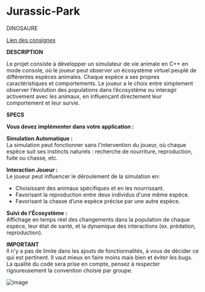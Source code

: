 # Jurassic-Park
DINOSAURE

[Lien des consignes](https://drive.google.com/file/d/1g8KIlVcBNlz_924NdNpjZObnCcWUdUnK/view?usp=drive_link)


 **DESCRIPTION**  
 
Le projet consiste à développer un simulateur de vie animale en C++ en mode console, où le joueur peut observer un écosystème virtuel peuplé de différentes espèces animales. Chaque espèce a ses propres caractéristiques et comportements. Le joueur a le choix entre simplement observer l’évolution des populations dans l’écosystème ou interagir activement avec les animaux, en influençant directement leur comportement et leur survie.  


  **SPECS**
  
**Vous devez implémenter dans votre application :**  

  **Simulation Automatique :**  
La simulation peut fonctionner sans l'intervention du joueur, où chaque espèce suit ses instincts naturels : recherche de nourriture, reproduction, fuite ou chasse, etc.

  **Interaction Joueur :**  
Le joueur peut influencer le déroulement de la simulation en:
 
 * Choisissant des animaux spécifiques et en les nourrissant.  
 * Favorisant la reproduction entre deux individus d'une même espèce.  
 * Favorisant la chasse d’une espèce précise par une autre espèce.

  **Suivi de l'Écosystème :**  
Affichage en temps réel des changements dans la population de chaque espèce, leur état de santé, et la dynamique des interactions (ex. prédation, reproduction).

  **IMPORTANT**  
Il n'y a pas de limite dans les ajouts de fonctionnalités, à vous de décider ce qui est pertinent. Il vaut mieux en faire moins mais bien et éviter les bugs.  
La qualité du code sera prise en compte, pensez à respecter rigoureusement la convention choisie par groupe.

![image](https://t1.pixers.pics/img-1fb6f67c/acrylic-prints-diplodocus-dinosaur-with-goofy-expression-illustration.jpg?H4sIAAAAAAAAA3WOXW7DIBCEr4Ml7F1-FhkfIK85gmUwTmn8g8Bpo56-pO1rn3Z2pJlv4LGXaQngw36GDFuc5zXAEtf6lSGHEr8CI4Mcm6G6K0Os6vgI2ecjsZYkb4XW3GDPSZhm-Jxqcpvynb2dZyoDQFFdis9aV48v4LcCEoUFIYDmmfTie6fchGNaw73EVuFTYpf2G0f-w_1boRG5ftHPHDdW5xyVc7L3dGvgH9avhpqCyxWIwPZAEqx9WePlSmR7ktaOSnlSxjsZjFM6GC2MQxeCWxbpJqW6SvkGYvKQSCsBAAA=)
